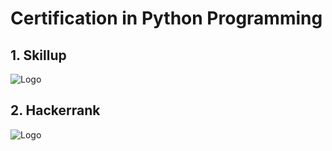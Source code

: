 # Certification in Python  Programming

## 1. Skillup

![Logo](https://github.com/yashraj9011/Python-Programming-and-Problem-Solving-/blob/main/Certification%20in%20Python%20Programming/Screenshot%202023-10-26%20150103.png)

## 2. Hackerrank

![Logo](https://github.com/yashraj9011/Python-Programming-and-Problem-Solving-/blob/main/Certification%20in%20Python%20Programming/hackerrank%20certificate.png)

